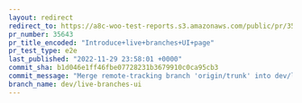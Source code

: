 ```yaml
---
layout: redirect
redirect_to: https://a8c-woo-test-reports.s3.amazonaws.com/public/pr/35643/e2e/index.html
pr_number: 35643
pr_title_encoded: "Introduce+live+branches+UI+page"
pr_test_type: e2e
last_published: "2022-11-29 23:58:01 +0000"
commit_sha: b1d046e1ff46fbe07728231b3679910c0ca95cb3
commit_message: "Merge remote-tracking branch 'origin/trunk' into dev/live-branches-ui"
branch_name: dev/live-branches-ui
---
```

